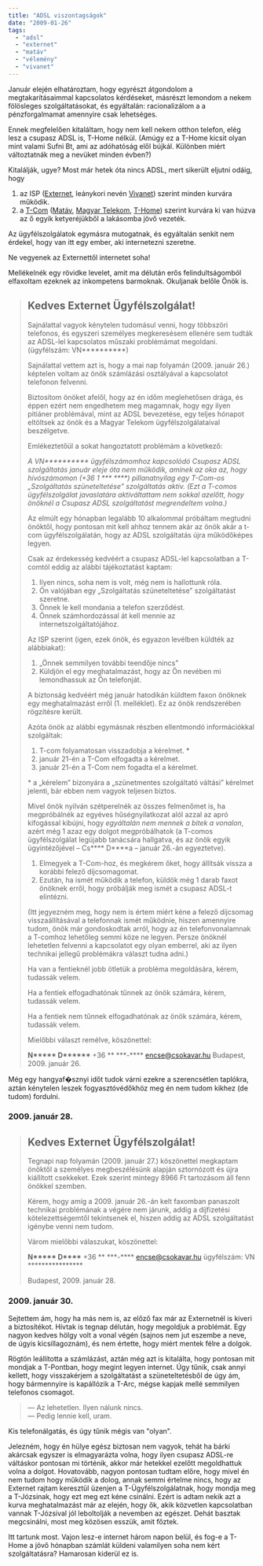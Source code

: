 ```yaml
---
title: "ADSL viszontagságok"
date: "2009-01-26"
tags: 
  - "adsl"
  - "externet"
  - "matáv"
  - "vélemény"
  - "vivanet"
---
```


Január elején elhatároztam, hogy egyrészt átgondolom a megtakarításaimmal kapcsolatos kérdéseket, másrészt lemondom a nekem fölösleges szolgáltatásokat, és egyáltalán: racionalizálom a a pénzforgalmamat amennyire csak lehetséges.

Ennek megfelelően kitaláltam, hogy nem kell nekem otthon telefon, elég lesz a csupasz ADSL is, T-Home nélkül. (Amúgy ez a T-Home kicsit olyan mint valami Sufni Bt, ami az adóhatóság elől bújkál. Különben miért változtatnák meg a nevüket minden évben?)

Kitalálják, ugye? Most már hetek óta nincs ADSL, mert sikerült eljutni odáig, hogy

1. az ISP ([Externet](http://www.externet.hu), leánykori nevén [Vivanet](http://www.vivanet.hu)) szerint minden kurvára működik.
2. a [T-Com](http://www.t-com.hu) ([Matáv](http://www.matav.hu/), [Magyar Telekom](http://www.telekom.hu/), [T-Home](http://www.t-home.hu/)) szerint kurvára ki van húzva az ő egyik ketyeréjükből a lakásomba jövő vezeték.

Az ügyfélszolgálatok egymásra mutogatnak, és egyáltalán senkit nem érdekel, hogy van itt egy ember, aki internetezni szeretne.

Ne vegyenek az Externettől internetet soha!

Mellékelnék egy rövidke levelet, amit ma délután erős felindultságomból elfaxoltam ezeknek az inkompetens barmoknak. Okuljanak belőle Önök is.

> ## Kedves Externet Ügyfélszolgálat!
> 
> Sajnálattal vagyok kénytelen tudomásul venni, hogy többszöri telefonos, és egyszeri személyes megkeresésem ellenére sem tudták az ADSL-lel kapcsolatos műszaki problémámat megoldani. (ügyfélszám: VN\*\*\*\*\*\*\*\*\*\*)
> 
> Sajnálattal vettem azt is, hogy a mai nap folyamán (2009. január 26.) képtelen voltam az önök számlázási osztályával a kapcsolatot telefonon felvenni.
> 
> Biztosítom önöket afelől, hogy az én időm meglehetősen drága, és éppen ezért nem engedhetem meg magamnak, hogy egy ilyen pitiáner problémával, mint az ADSL bevezetése, egy teljes hónapot eltöltsek az önök és a Magyar Telekom ügyfélszolgálataival beszélgetve.
> 
> Emlékeztetőül a sokat hangoztatott problémám a következő:
> 
> _A VN\*\*\*\*\*\*\*\*\*\* ügyfélszámomhoz kapcsolódó Csupasz ADSL szolgáltatás január eleje óta nem működik, aminek az oka az, hogy hívószámomon (+36 1 \*\*\* \*\*\*\*) pillanatnyilag egy T-Com-os „Szolgáltatás szüneteltetése” szolgáltatás aktív. (Ezt a T-comos ügyfélszolgálat javaslatára aktiváltattam nem sokkal azelőtt, hogy önöknél a Csupasz ADSL szolgáltatást megrendeltem volna.)_
> 
> Az elmúlt egy hónapban legalább 10 alkalommal próbáltam megtudni önöktől, hogy pontosan mit kell ahhoz tennem akár az önök akár a t-com ügyfélszolgálatán, hogy az ADSL szolgáltatás újra működőképes legyen.
> 
> Csak az érdekesség kedvéért a csupasz ADSL-lel kapcsolatban a T-comtól eddig az alábbi tájékoztatást kaptam:
> 
> 1. Ilyen nincs, soha nem is volt, még nem is hallottunk róla.
> 2. Ön valójában egy „Szolgáltatás szüneteltetése” szolgáltatást szeretne.
> 3. Önnek le kell mondania a telefon szerződést.
> 4. Önnek számhordozással át kell mennie az internetszolgáltatójához.
> 
> Az ISP szerint (igen, ezek önök, és egyazon levélben küldték az alábbiakat):
> 
> 1. „Önnek semmilyen további teendője nincs”
> 2. Küldjön el egy meghatalmazást, hogy az Ön nevében mi lemondhassuk az Ön telefonját.
> 
> A biztonság kedvéért még január hatodikán küldtem faxon önöknek egy meghatalmazást erről (1. melléklet). Ez az önök rendszerében rögzítésre került.
> 
> Azóta önök az alábbi egymásnak részben ellentmondó információkkal szolgáltak:
> 
> 1. T-com folyamatosan visszadobja a kérelmet. *
> 2. január 21-én a T-Com elfogadta a kérelmet.
> 3. január 21-én a T-Com nem fogadta el a kérelmet.
> 
> \* a „kérelem” bizonyára a „szünetmentes szolgáltató váltási” kérelmet jelenti, bár ebben nem vagyok teljesen biztos.
> 
> Mivel önök nyilván szétperelnék az összes felmenőmet is, ha megpróbálnék az egyéves hűségnyilatkozat alól azzal az apró kifogással kibújni, hogy _egyáltalán nem mennek a bitek a vonalon_, azért még 1 azaz egy dolgot megpróbálhatok (a T-comos ügyfélszolgálat legújabb tanácsára hallgatva, és az önök egyik ügyintézőjével – Cs\*\*\*\* D\*\*\*\*a – január 26.-án egyeztetve).
> 
> 1. Elmegyek a T-Com-hoz, és megkérem őket, hogy állítsák vissza a korábbi felező díjcsomagomat.
> 2. Ezután, ha ismét működik a telefon, küldök még 1 darab faxot önöknek erről, hogy próbálják meg ismét a csupasz ADSL-t elintézni.
> 
> (Itt jegyezném meg, hogy nem is értem miért kéne a felező díjcsomag visszaállításával a telefonnak ismét működnie, hiszen amennyire tudom, önök már gondoskodtak arról, hogy az én telefonvonalamnak a T-comhoz lehetőleg semmi köze ne legyen. Persze önöknél lehetetlen felvenni a kapcsolatot egy olyan emberrel, aki az ilyen technikai jellegű problémákra választ tudna adni.)
> 
> Ha van a fentieknél jobb ötletük a probléma megoldására, kérem, tudassák velem.
> 
> Ha a fentiek elfogadhatónak tűnnek az önök számára, kérem, tudassák velem.
> 
> Ha a fentiek nem tűnnek elfogadhatónak az önök számára, kérem, tudassák velem.
> 
> Mielőbbi választ remélve, köszönettel:
> 
> **N\*\*\*\*\* D\*\*\*\*\*\*** +36 \*\* \*\*\*-\*\*\*\* encse@csokavar.hu Budapest, 2009. január 26.

Még egy hangyaf�sznyi időt tudok várni ezekre a szerencsétlen taplókra, aztán kénytelen leszek fogyasztóvédőkhöz meg én nem tudom kikhez (de tudom) fordulni.

### 2009\. január 28.

> ## Kedves Externet Ügyfélszolgálat!
> 
> Tegnapi nap folyamán (2009. január 27.) köszönettel megkaptam önöktől a személyes megbeszélésünk alapján sztornózott és újra kiállított csekkeket. Ezek szerint mintegy 8966 Ft tartozásom áll fenn önökkel szemben.
> 
> Kérem, hogy amíg a 2009. január 26.-án kelt faxomban panaszolt technikai problémának a végére nem járunk, addig a díjfizetési kötelezettségemtől tekintsenek el, hiszen addig az ADSL szolgáltatást igénybe venni nem tudom.
> 
> Várom mielőbbi válaszukat, köszönettel:
> 
> **N\*\*\*\*\* D\*\*\*\*** +36 \*\* \*\*\*-\*\*\*\* encse@csokavar.hu ügyfélszám: VN \*\*\*\*\*\*\*\*\*\*\*\*\*\*\*\*
> 
> Budapest, 2009. január 28.

### 2009\. január 30.

Sejtettem ám, hogy ha más nem is, az előző fax már az Externetnél is kiveri a biztosítékot. Hívtak is tegnap délután, hogy megoldjuk a problémát. Egy nagyon kedves hölgy volt a vonal végén (sajnos nem jut eszembe a neve, de úgyis kicsillagoznám), és nem értette, hogy miért mentek félre a dolgok.

Rögtön leállította a számlázást, aztán még azt is kitalálta, hogy pontosan mit mondjak a T-Pontban, hogy megint legyen internet. Úgy tűnik, csak annyi kellett, hogy visszakérjem a szolgáltatást a szüneteltetésből de úgy ám, hogy bármennyire is kapállózik a T-Arc, mégse kapjak mellé semmilyen telefonos csomagot.

> — Az lehetetlen. Ilyen nálunk nincs.\
> — Pedig lennie kell, uram.

Kis telefonálgatás, és úgy tűnik mégis van "olyan".

Jelezném, hogy én hülye egész biztosan nem vagyok, tehát ha bárki akárcsak egyszer is elmagyarázta volna, hogy ilyen csupasz ADSL-re váltáskor pontosan mi történik, akkor már hetekkel ezelőtt megoldhattuk volna a dolgot. Hovatovább, nagyon pontosan tudtam előre, hogy mivel én nem tudom hogy működik a dolog, annak semmi értelme nincs, hogy az Externet rajtam keresztül üzenjen a T-Ügyfélszolgálatnak, hogy mondja meg a T-Józsinak, hogy ezt meg ezt kéne csinálni. Ezért is adtam nekik azt a kurva meghatalmazást már az elején, hogy ők, akik közvetlen kapcsolatban vannak T-Józsival jól leboltolják a nevemben az egészet. Dehát basztak megcsinálni, most meg közösen esszük, amit főztek.

Itt tartunk most. Vajon lesz-e internet három napon belül, és fog-e a T-Home a jövő hónapban számlát küldeni valamilyen soha nem kért szolgáltatásra? Hamarosan kiderül ez is.
